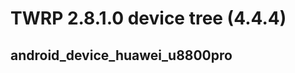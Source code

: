 TWRP 2.8.1.0 device tree (4.4.4)
================================
android_device_huawei_u8800pro
--------------------------------
